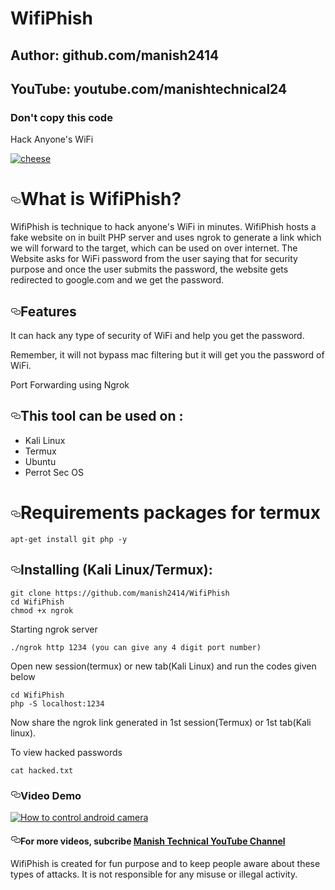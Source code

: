 # WifiPhish
## Author: github.com/manish2414
## YouTube: youtube.com/manishtechnical24
### Don't copy this code
<p>Hack Anyone's WiFi</p>
<a target="_blank" rel="noopener noreferrer" href="https://1.bp.blogspot.com/-S_yca1Fv4IQ/Xq1RGK4V-qI/AAAAAAAAGVw/C5tqT8AipCEHx1uXSfZ8VTk6nN7RTuUxQCLcBGAsYHQ/s1600/Capture.JPG"><img src="https://1.bp.blogspot.com/-S_yca1Fv4IQ/Xq1RGK4V-qI/AAAAAAAAGVw/C5tqT8AipCEHx1uXSfZ8VTk6nN7RTuUxQCLcBGAsYHQ/s1600/Capture.JPG" alt="cheese" data-canonical-src="https://techchip.net/wp-content/uploads/2020/04/camphish.jpg" style="max-width:100%;"></a>
<h1><a id="user-content-what-is-wifiphish" class="anchor" aria-hidden="true" href="#what-is-wifiphish"><svg class="octicon octicon-link" viewBox="0 0 16 16" version="1.1" width="16" height="16" aria-hidden="true"><path fill-rule="evenodd" d="M4 9h1v1H4c-1.5 0-3-1.69-3-3.5S2.55 3 4 3h4c1.45 0 3 1.69 3 3.5 0 1.41-.91 2.72-2 3.25V8.59c.58-.45 1-1.27 1-2.09C10 5.22 8.98 4 8 4H4c-.98 0-2 1.22-2 2.5S3 9 4 9zm9-3h-1v1h1c1 0 2 1.22 2 2.5S13.98 12 13 12H9c-.98 0-2-1.22-2-2.5 0-.83.42-1.64 1-2.09V6.25c-1.09.53-2 1.84-2 3.25C6 11.31 7.55 13 9 13h4c1.45 0 3-1.69 3-3.5S14.5 6 13 6z"></path></svg></a>What is WifiPhish?</h1>
<p>WifiPhish is technique to hack anyone's WiFi in minutes. WifiPhish hosts a fake website on in built PHP server and uses ngrok to generate a link which we will forward to the target, which can be used on over internet. The Website asks for WiFi password from the user saying that for security purpose and once the user submits the password, the website gets redirected to google.com and we get the password.</p>
<h2><a id="user-content-features" class="anchor" aria-hidden="true" href="#features"><svg class="octicon octicon-link" viewBox="0 0 16 16" version="1.1" width="16" height="16" aria-hidden="true"><path fill-rule="evenodd" d="M4 9h1v1H4c-1.5 0-3-1.69-3-3.5S2.55 3 4 3h4c1.45 0 3 1.69 3 3.5 0 1.41-.91 2.72-2 3.25V8.59c.58-.45 1-1.27 1-2.09C10 5.22 8.98 4 8 4H4c-.98 0-2 1.22-2 2.5S3 9 4 9zm9-3h-1v1h1c1 0 2 1.22 2 2.5S13.98 12 13 12H9c-.98 0-2-1.22-2-2.5 0-.83.42-1.64 1-2.09V6.25c-1.09.53-2 1.84-2 3.25C6 11.31 7.55 13 9 13h4c1.45 0 3-1.69 3-3.5S14.5 6 13 6z"></path></svg></a>Features</h2>
<p>It can hack any type of security of WiFi and help you get the password.</p>
<p>Remember, it will not bypass mac filtering but it will get you the password of WiFi.</p>
<p>Port Forwarding using Ngrok</p>
<h2><a id="user-content-this-tool-tested-on-" class="anchor" aria-hidden="true" href="#this-tool-tested-on-"><svg class="octicon octicon-link" viewBox="0 0 16 16" version="1.1" width="16" height="16" aria-hidden="true"><path fill-rule="evenodd" d="M4 9h1v1H4c-1.5 0-3-1.69-3-3.5S2.55 3 4 3h4c1.45 0 3 1.69 3 3.5 0 1.41-.91 2.72-2 3.25V8.59c.58-.45 1-1.27 1-2.09C10 5.22 8.98 4 8 4H4c-.98 0-2 1.22-2 2.5S3 9 4 9zm9-3h-1v1h1c1 0 2 1.22 2 2.5S13.98 12 13 12H9c-.98 0-2-1.22-2-2.5 0-.83.42-1.64 1-2.09V6.25c-1.09.53-2 1.84-2 3.25C6 11.31 7.55 13 9 13h4c1.45 0 3-1.69 3-3.5S14.5 6 13 6z"></path></svg></a>This tool can be used on :</h2>
<ul>
  <li>Kali Linux</li>
  <li>Termux</li>
  <li>Ubuntu</li>
  <li>Perrot Sec OS</li>
</ul>
<h1><a id="user-content-requirements" class="anchor" aria-hidden="true" href="#requirements"><svg class="octicon octicon-link" viewBox="0 0 16 16" version="1.1" width="16" height="16" aria-hidden="true"><path fill-rule="evenodd" d="M4 9h1v1H4c-1.5 0-3-1.69-3-3.5S2.55 3 4 3h4c1.45 0 3 1.69 3 3.5 0 1.41-.91 2.72-2 3.25V8.59c.58-.45 1-1.27 1-2.09C10 5.22 8.98 4 8 4H4c-.98 0-2 1.22-2 2.5S3 9 4 9zm9-3h-1v1h1c1 0 2 1.22 2 2.5S13.98 12 13 12H9c-.98 0-2-1.22-2-2.5 0-.83.42-1.64 1-2.09V6.25c-1.09.53-2 1.84-2 3.25C6 11.31 7.55 13 9 13h4c1.45 0 3-1.69 3-3.5S14.5 6 13 6z"></path></svg></a>Requirements packages for termux</h1>
<pre><code>apt-get install git php -y</code></pre>
<h2><a id="user-content-installing-kali-linuxtermux" class="anchor" aria-hidden="true" href="#installing-kali-linuxtermux"><svg class="octicon octicon-link" viewBox="0 0 16 16" version="1.1" width="16" height="16" aria-hidden="true"><path fill-rule="evenodd" d="M4 9h1v1H4c-1.5 0-3-1.69-3-3.5S2.55 3 4 3h4c1.45 0 3 1.69 3 3.5 0 1.41-.91 2.72-2 3.25V8.59c.58-.45 1-1.27 1-2.09C10 5.22 8.98 4 8 4H4c-.98 0-2 1.22-2 2.5S3 9 4 9zm9-3h-1v1h1c1 0 2 1.22 2 2.5S13.98 12 13 12H9c-.98 0-2-1.22-2-2.5 0-.83.42-1.64 1-2.09V6.25c-1.09.53-2 1.84-2 3.25C6 11.31 7.55 13 9 13h4c1.45 0 3-1.69 3-3.5S14.5 6 13 6z"></path></svg></a>Installing (Kali Linux/Termux):</h2>

<pre><code>git clone https://github.com/manish2414/WifiPhish 
cd WifiPhish
chmod +x ngrok
</code></pre>
<p> Starting ngrok server </p>
<pre><code>./ngrok http 1234 (you can give any 4 digit port number)</code></pre>
<p>Open new session(termux) or new tab(Kali Linux) and run the codes given below</p>
<pre><code>cd WifiPhish
php -S localhost:1234
</code></pre>
<p>Now share the ngrok link generated in 1st session(Termux) or 1st tab(Kali linux).</p>
<p>To view hacked passwords</p>
<pre><code>cat hacked.txt</code></pre>
<h3><a id="user-content-video-demo" class="anchor" aria-hidden="true" href="#video-demo"><svg class="octicon octicon-link" viewBox="0 0 16 16" version="1.1" width="16" height="16" aria-hidden="true"><path fill-rule="evenodd" d="M4 9h1v1H4c-1.5 0-3-1.69-3-3.5S2.55 3 4 3h4c1.45 0 3 1.69 3 3.5 0 1.41-.91 2.72-2 3.25V8.59c.58-.45 1-1.27 1-2.09C10 5.22 8.98 4 8 4H4c-.98 0-2 1.22-2 2.5S3 9 4 9zm9-3h-1v1h1c1 0 2 1.22 2 2.5S13.98 12 13 12H9c-.98 0-2-1.22-2-2.5 0-.83.42-1.64 1-2.09V6.25c-1.09.53-2 1.84-2 3.25C6 11.31 7.55 13 9 13h4c1.45 0 3-1.69 3-3.5S14.5 6 13 6z"></path></svg></a>Video Demo</h3>
<p><a href="https://www.youtube.com/watch?v=wUIWDsnfPK0" rel="nofollow"><img src="https://1.bp.blogspot.com/-S_yca1Fv4IQ/Xq1RGK4V-qI/AAAAAAAAGVw/C5tqT8AipCEHx1uXSfZ8VTk6nN7RTuUxQCLcBGAsYHQ/s1600/Capture.JPG" alt="How to control android camera" data-canonical-src="https://1.bp.blogspot.com/-S_yca1Fv4IQ/Xq1RGK4V-qI/AAAAAAAAGVw/C5tqT8AipCEHx1uXSfZ8VTk6nN7RTuUxQCLcBGAsYHQ/s1600/Capture.JPG" style="max-width:100%;"></a></p>
<h4><a id="user-content-for-more-video-subcribe-manishtechnical-youtube-channel" class="anchor" aria-hidden="true" href="#for-more-video-subcribe-manishtechnical-youtube-channel"><svg class="octicon octicon-link" viewBox="0 0 16 16" version="1.1" width="16" height="16" aria-hidden="true"><path fill-rule="evenodd" d="M4 9h1v1H4c-1.5 0-3-1.69-3-3.5S2.55 3 4 3h4c1.45 0 3 1.69 3 3.5 0 1.41-.91 2.72-2 3.25V8.59c.58-.45 1-1.27 1-2.09C10 5.22 8.98 4 8 4H4c-.98 0-2 1.22-2 2.5S3 9 4 9zm9-3h-1v1h1c1 0 2 1.22 2 2.5S13.98 12 13 12H9c-.98 0-2-1.22-2-2.5 0-.83.42-1.64 1-2.09V6.25c-1.09.53-2 1.84-2 3.25C6 11.31 7.55 13 9 13h4c1.45 0 3-1.69 3-3.5S14.5 6 13 6z"></path></svg></a>For more videos, subcribe <a href="http://youtube.com/manishtechnical24" rel="nofollow">Manish Technical YouTube Channel</a></h4>
<p>WifiPhish is created for fun purpose and to keep people aware about these types of attacks. It is not responsible for any misuse or illegal activity.</p>
